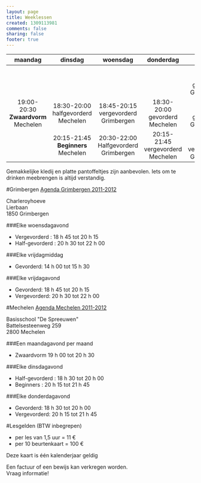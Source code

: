 ```yaml
--- 
layout: page
title: Weeklessen
created: 1309113981
comments: false
sharing: false
footer: true
---
```


|maandag|dinsdag|woensdag|donderdag|vrijdag|
|:-----:|:-----:|:-----:|:-----:|:-----:|
|       |       |       |       |14:00-15:30 gevorderd Grimbergen|
|19:00-20:30 **Zwaardvorm** Mechelen|18:30-20:00 halfgevorderd Mechelen|18:45-20:15 vergevorderd Grimbergen|18:30-20:00 gevorderd Mechelen|18:45-20:15 gevorderd Grimbergen|
||20:15-21:45 **Beginners** Mechelen|20:30-22:00 Halfgevorderd Grimbergen|20:15-21:45 vergevorderd Mechelen|20:30-22:00 vergevorderd Grimbergen|
  

Gemakkelijke kledij en platte pantoffeltjes zijn aanbevolen. Iets om te drinken meebrengen is altijd verstandig.

#Grimbergen
[Agenda Grimbergen 2011-2012](/flyers/Agenda_Grimbergen_2012-2013.pdf)

Charleroyhoeve  
Lierbaan  
1850 Grimbergen

###Elke woensdagavond
* Vergevorderd : 18 h 45 tot 20 h 15
* Half-gevorderd : 20 h 30 tot 22 h 00

###Elke vrijdagmiddag
* Gevorderd: 14 h 00 tot 15 h 30

###Elke vrijdagavond
* Gevorderd: 18 h 45 tot 20 h 15
* Vergevorderd: 20 h 30 tot 22 h 00


#Mechelen
[Agenda Mechelen 2011-2012](/flyers/Agenda_Mechelen_2012-2013.pdf)

Basisschool "De Spreeuwen"  
Battelsesteenweg 259  
2800 Mechelen

###Een maandagavond per maand
* Zwaardvorm 19 h 00 tot 20 h 30

###Elke dinsdagavond
* Half-gevorderd : 18 h 30 tot 20 h 00
* Beginners : 20 h 15 tot 21 h 45

###Elke donderdagavond
* Gevorderd: 18 h 30 tot 20 h 00
* Vergevorderd: 20 h 15 tot 21 h 45
	
#Lesgelden (BTW inbegrepen)
* per les van 1,5 uur = 11 &euro;
* per 10 beurtenkaart = 100 &euro;

Deze kaart is één kalenderjaar geldig

Een factuur of een bewijs kan verkregen worden.  
Vraag informatie!
